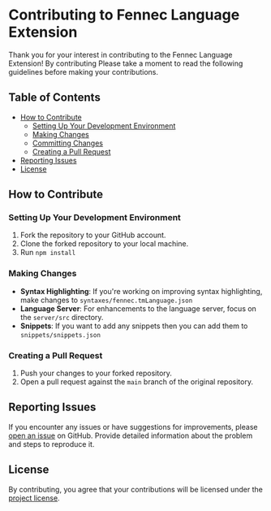 # Contributing to Fennec Language Extension

Thank you for your interest in contributing to the Fennec Language Extension! By contributing Please take a moment to read the following guidelines before making your contributions.

## Table of Contents

- [How to Contribute](#how-to-contribute)
  - [Setting Up Your Development Environment](#setting-up-your-development-environment)
  - [Making Changes](#making-changes)
  - [Committing Changes](#committing-changes)
  - [Creating a Pull Request](#creating-a-pull-request)
- [Reporting Issues](#reporting-issues)
- [License](#license)

## How to Contribute

### Setting Up Your Development Environment

1. Fork the repository to your GitHub account.
2. Clone the forked repository to your local machine.
3. Run `npm install`

### Making Changes

- **Syntax Highlighting**: If you're working on improving syntax highlighting, make changes to `syntaxes/fennec.tmLanguage.json`
- **Language Server**: For enhancements to the language server, focus on the `server/src` directory.
- **Snippets**: If you want to add any snippets then you can add them to `snippets/snippets.json`

### Creating a Pull Request

1. Push your changes to your forked repository.
2. Open a pull request against the `main` branch of the original repository.

## Reporting Issues

If you encounter any issues or have suggestions for improvements, please [open an issue](https://github.com/KaiErikNiermann/fennec-vscode/issues) on GitHub. Provide detailed information about the problem and steps to reproduce it.

## License

By contributing, you agree that your contributions will be licensed under the [project license](LICENSE.md).
